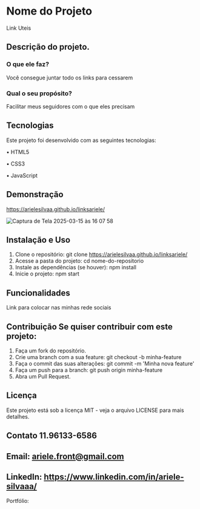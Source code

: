 # Nome do Projeto

Link Uteis

## Descrição do projeto.

 ### O que ele faz? 
 
 Você consegue juntar todo os links para cessarem 
 
 ### Qual o seu propósito? 
 
 Facilitar meus seguidores com o que eles precisam 

## Tecnologias 
Este projeto foi desenvolvido com as seguintes tecnologias:

 • HTML5 

• CSS3 

• JavaScript 

 ## Demonstração

https://arielesilvaa.github.io/linksariele/

![Captura de Tela 2025-03-15 às 16 07 58](https://github.com/user-attachments/assets/46ef7bf0-4e56-4e20-a4cb-49c68d5bbcfb)




## Instalação e Uso 
1. Clone o repositório: git clone https://arielesilvaa.github.io/linksariele/
2. Acesse a pasta do projeto: cd nome-do-repositorio 
3. Instale as dependências (se houver): npm install 
4. Inicie o projeto: npm start  

## Funcionalidades

 Link para colocar nas minhas rede sociais 

 ## Contribuição Se quiser contribuir com este projeto: 

1. Faça um fork do repositório. 
2. Crie uma branch com a sua feature: git checkout -b minha-feature 
3. Faça o commit das suas alterações: git commit -m 'Minha nova feature' 
4. Faça um push para a branch: git push origin minha-feature 
5. Abra um Pull Request. 

## Licença
 Este projeto está sob a licença MIT - veja o arquivo LICENSE para mais detalhes.
 
 ## Contato 11.96133-6586 
  
## Email: ariele.front@gmail.com
 
##  LinkedIn: https://www.linkedin.com/in/ariele-silvaaa/
  
  Portfólio: 
